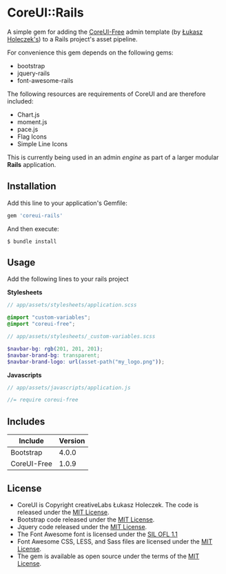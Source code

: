 # CoreUI::Rails

A simple gem for adding the [CoreUI-Free](http://coreui.io/index.html) admin template (by [Łukasz Holeczek's](https://github.com/mrholek)) to a Rails project's asset pipeline.

For convenience this gem depends on the following gems:
    
- bootstrap
- jquery-rails
- font-awesome-rails

The following resources are requirements of CoreUI and are therefore included:

- Chart.js
- moment.js
- pace.js
- Flag Icons
- Simple Line Icons

This is currently being used in an admin *engine* as part of a larger modular **Rails** application.

## Installation

Add this line to your application's Gemfile:

```ruby
gem 'coreui-rails'
```

And then execute:

    $ bundle install

## Usage

Add the following lines to your rails project

**Stylesheets**

```scss
// app/assets/stylesheets/application.scss

@import "custom-variables";
@import "coreui-free";
```

```scss
// app/assets/stylesheets/_custom-variables.scss

$navbar-bg: rgb(201, 201, 201);
$navbar-brand-bg: transparent;
$navbar-brand-logo: url(asset-path("my_logo.png"));

```

**Javascripts**

```javascript
// app/assets/javascripts/application.js

//= require coreui-free
```


## Includes

| Include     | Version       |
| ----------- | ------------- |
| Bootstrap   | 4.0.0         |
| CoreUI-Free | 1.0.9         |

## License
* CoreUI is Copyright creativeLabs Łukasz Holeczek. The code is released under the [MIT License](https://opensource.org/licenses/MIT).
* Bootstrap code released under the [MIT License](https://opensource.org/licenses/MIT).
* Jquery code released under the [MIT License](https://opensource.org/licenses/MIT).
* The Font Awesome font is licensed under the [SIL OFL 1.1](http://scripts.sil.org/OFL)
* Font Awesome CSS, LESS, and Sass files are licensed under the [MIT License](https://opensource.org/licenses/MIT).
* The gem is available as open source under the terms of the [MIT License](https://opensource.org/licenses/MIT).

